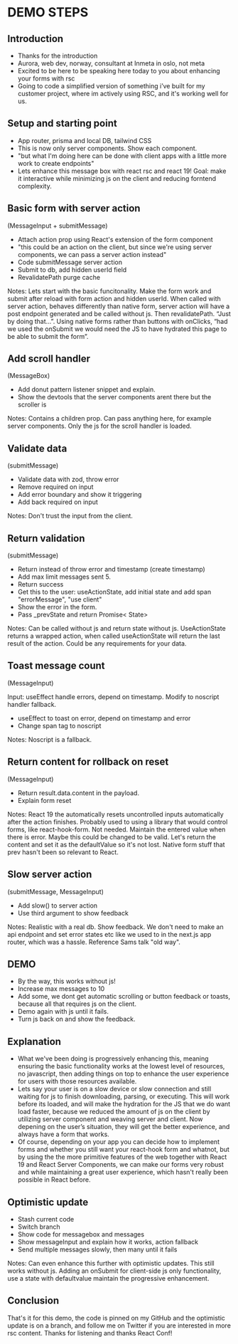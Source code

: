 # DEMO STEPS

## Introduction

- Thanks for the introduction
- Aurora, web dev, norway, consultant at Inmeta in oslo, not meta
- Excited to be here to be speaking here today to you about enhancing your forms with rsc
- Going to code a simplified version of something i’ve built for my customer project, where im actively using RSC, and it's working well for us.

## Setup and starting point

- App router, prisma and local DB, tailwind CSS
- This is now only server components. Show each component.
- "but what I'm doing here can be done with client apps with a little more work to create endpoints"
- Lets enhance this message box with react rsc and react 19! Goal: make it interactive while minimizing js on the client and reducing forntend complexity.

## Basic form with server action

(MessageInput + submitMessage)

- Attach action prop using React's extension of the form component
- "this could be an action on the client, but since we're using server components, we can pass a server action instead"
- Code submitMessage server action
- Submit to db, add hidden userId field
- RevalidatePath purge cache

Notes: Lets start with the basic funcitonality. Make the form work and submit after reload with form action and hidden userId. When called with server action, behaves differently than native form, server action will have a post endpoint generated and be called without js. Then revalidatePath. “Just by doing that…”. Using native forms rather than buttons with onClicks, “had we used the onSubmit we would need the JS to have hydrated this page to be able to submit the form”.

## Add scroll handler

(MessageBox)

- Add donut pattern listener snippet and explain.
- Show the devtools that the server components arent there but the scroller is

Notes: Contains a children prop. Can pass anything here, for example server components. Only the js for the scroll handler is loaded.

## Validate data

(submitMessage)

- Validate data with zod, throw error
- Remove required on input
- Add error boundary and show it triggering
- Add back required on input

Notes: Don't trust the input from the client.

## Return validation

(submitMessage)

- Return instead of throw error and timestamp (create timestamp)
- Add max limit messages sent 5.
- Return success
- Get this to the user: useActionState, add initial state and add span "errorMessage", "use client"
- Show the error in the form.
- Pass _prevState and return Promise< State>

Notes: Can be called without js and return state without js. UseActionState returns a wrapped action, when called useActionState will return the last result of the action. Could be any requirements for your data.

## Toast message count

(MessageInput)

Input: useEffect handle errors, depend on timestamp. Modify to noscript handler fallback.

- useEffect to toast on error, depend on timestamp and error
- Change span tag to noscript

Notes: Noscript is a fallback.

## Return content for rollback on reset

(MessageInput)

- Return result.data.content in the payload.
- Explain form reset

Notes:
React 19 the automatically resets uncontrolled inputs automatically after the action finishes. Probably used to using a library that would control forms, like react-hook-form. Not needed. Maintain the entered value when there is error. Maybe this could be changed to be valid. Let's return the content and set it as the defaultValue so it's not lost. Native form stuff that prev hasn't been so relevant to React.

## Slow server action

(submitMessage, MessageInput)

- Add slow() to server action
- Use third argument to show feedback

Notes: Realistic with a real db. Show feedback. We don't need to make an api endpoint and set error states etc like we used to in the next.js app router, which was a hassle. Reference Sams talk "old way".

## DEMO

- By the way, this works without js!
- Increase max messages to 10
- Add some, we dont get automatic scrolling or button feedback or toasts, because all that requires js on the client.
- Demo again with js until it fails.
- Turn js back on and show the feedback.

## Explanation

- What we've been doing is progressively enhancing this, meaning ensuring the basic functionality works at the lowest level of resources, no javascript, then adding things on top to enhance the user experience for users with those resources available.
- Lets say your user is on a slow device or slow connection and still waiting for js to finish downloading, parsing, or executing. This will work before its loaded, and will make the hydration for the JS that we do want load faster, because we reduced the amount of js on the client by utilizing server component and weaving server and client. Now depening on the user’s situation, they will get the better experience, and always have a form that works.
- Of course, depending on your app you can decide how to implement forms and whether you still want your react-hook form and whatnot, but by using the the more primitive features of the web together with React 19 and React Server Components, we can make our forms very robust and while maintaining a great user experience, which hasn't really been possible in React before.

## Optimistic update

- Stash current code
- Switch branch
- Show code for messagebox and messages
- Show messageInput and explain how it works, action fallback
- Send multiple messages slowly, then many until it fails

Notes: Can even enhance this further with optimistic updates. This still works without js. Adding an onSubmit for client-side js only functionality, use a state with defaultvalue maintain the progressive enhancement.

## Conclusion

That's it for this demo, the code is pinned on my GitHub and the optimistic update is on a branch, and follow me on Twitter if you are interested in more rsc content. Thanks for listening and thanks React Conf!
